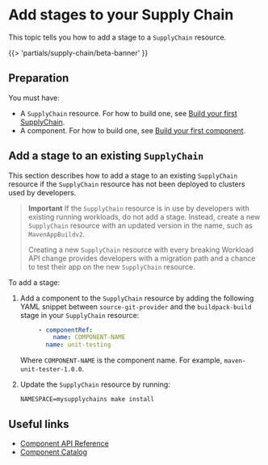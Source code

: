 # Add stages to your Supply Chain

This topic tells you how to add a stage to a `SupplyChain` resource.

{{> 'partials/supply-chain/beta-banner' }}

## <a id="prep"></a> Preparation

You must have:

- A `SupplyChain` resource. For how to build one, see
  [Build your first SupplyChain](my-first-supply-chain.hbs.md).
- A component. For how to build one, see [Build your first component](my-first-component.hbs.md).

## <a id="add-stage"></a> Add a stage to an existing `SupplyChain`

This section describes how to add a stage to an existing `SupplyChain` resource if the `SupplyChain`
resource has not been deployed to clusters used by developers.

> **Important** If the `SupplyChain` resource is in use by developers with existing running
> workloads, do not add a stage. Instead, create a new `SupplyChain` resource with an updated version
> in the name, such as `MavenAppBuildv2`.
>
> Creating a new `SupplyChain` resource with every breaking Workload API change provides developers
> with a migration path and a chance to test their app on the new `SupplyChain` resource.

To add a stage:

1. Add a component to the `SupplyChain` resource by adding the following YAML snippet between
   `source-git-provider` and the `buildpack-build` stage in your `SupplyChain` resource:

    ```yaml
         - componentRef:
             name: COMPONENT-NAME
           name: unit-testing
    ```

    Where `COMPONENT-NAME` is the component name. For example, `maven-unit-tester-1.0.0`.

1. Update the `SupplyChain` resource by running:

   ```console
   NAMESPACE=mysupplychains make install
   ```

## <a id="useful-links"></a> Useful links

- [Component API Reference](../../reference/api/component.hbs.md)
- [Component Catalog](../../reference/catalog/about.hbs.md)